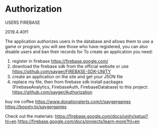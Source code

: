# Authorization

 USERS FIREBASE
 
2019.4.40f1

The application authorizes users in the database and allows them to use a game or program, you will see those who have registered, you can also disable users and ban their records for
To create an application you need:
1) register in firebase https://firebase.google.com/
2) download the firebase sdk from the official website or use https://github.com/sayger/FIREBASE-SDK-UNITY
3) create an application on the site and get your JSON file
4) replace my file, then from firebase sdk install packages (FirebaseAnalytics, FirebaseAuth, FirebaseDatabase) to this project: https://github.com/sayger/Authorization

buy me coffee https://www.donationalerts.com/r/saygergames
              https://boosty.to/saygergames

Check out the materials: https://firebase.google.com/docs/unity/setup?hl=en
https://firebase.google.com/docs/projects/learn-more?hl=en
